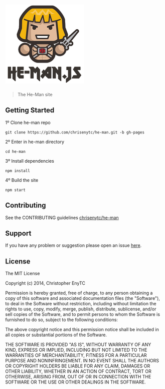 # ![He-Man](https://raw.githubusercontent.com/chrisenytc/he-man/master/logo.png)

> The He-Man site

## Getting Started

1º Clone he-man repo

```shell
git clone https://github.com/chrisenytc/he-man.git -b gh-pages
```

2º Enter in he-man directory
```shell
cd he-man
```

3º Install dependencies

```shell
npm install
```

4º Build the site

```shell
npm start
```

## Contributing

See the CONTRIBUTING guidelines [chrisenytc/he-man](CONTRIBUTING.md)

## Support
If you have any problem or suggestion please open an issue [here](https://github.com/chrisenytc/he-man/issues).

## License

The MIT License

Copyright (c) 2014, Christopher EnyTC

Permission is hereby granted, free of charge, to any person
obtaining a copy of this software and associated documentation
files (the "Software"), to deal in the Software without
restriction, including without limitation the rights to use,
copy, modify, merge, publish, distribute, sublicense, and/or sell
copies of the Software, and to permit persons to whom the
Software is furnished to do so, subject to the following
conditions:

The above copyright notice and this permission notice shall be
included in all copies or substantial portions of the Software.

THE SOFTWARE IS PROVIDED "AS IS", WITHOUT WARRANTY OF ANY KIND,
EXPRESS OR IMPLIED, INCLUDING BUT NOT LIMITED TO THE WARRANTIES
OF MERCHANTABILITY, FITNESS FOR A PARTICULAR PURPOSE AND
NONINFRINGEMENT. IN NO EVENT SHALL THE AUTHORS OR COPYRIGHT
HOLDERS BE LIABLE FOR ANY CLAIM, DAMAGES OR OTHER LIABILITY,
WHETHER IN AN ACTION OF CONTRACT, TORT OR OTHERWISE, ARISING
FROM, OUT OF OR IN CONNECTION WITH THE SOFTWARE OR THE USE OR
OTHER DEALINGS IN THE SOFTWARE.


